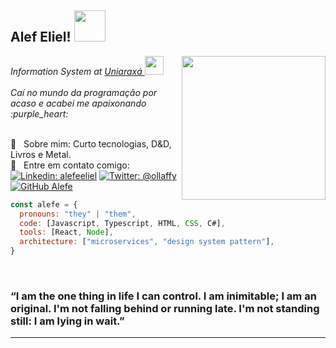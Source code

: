<h2>Alef Eliel! <img src="https://media.giphy.com/media/SYLxFethD5lrZZcEX3/giphy.gif" width="50"></h2>
<img align='right' src="https://media.giphy.com/media/iGAYeXTFia25rpl8nX/giphy.gif" width="230">
<p><em>Information System at <a href="https://site.uniaraxa.edu.br/">Uniaraxá </a><img src="https://media.giphy.com/media/fYSnHlufseco8Fh93Z/giphy.gif" width="30">
<br /><br />
Caí no mundo da programação por acaso e acabei me apaixonando :purple_heart:
</em></p>

<br/> 💬  &nbsp; Sobre mim: Curto tecnologias, D&D, Livros e Metal.
<br/> :email: &nbsp; Entre em contato comigo: [![Linkedin: alefeeliel](https://img.shields.io/badge/-alefeeliel-blue?style=flat-square&logo=Linkedin&logoColor=white&link=https://www.linkedin.com/in/alefe-eliel-aaba53158/)](https://www.linkedin.com/in/alefe-eliel-aaba53158/)
[![Twitter: @ollaffy](https://img.shields.io/twitter/follow/ollaffy?style=social)](https://twitter.com/ollaffy)
[![GitHub Alefe](https://img.shields.io/github/followers/Salt-N-Pepa?label=follow&style=social)](https://github.com/Salt-N-Pepa)

```javascript
const alefe = {
  pronouns: "they" | "them",
  code: [Javascript, Typescript, HTML, CSS, C#],
  tools: [React, Node],
  architecture: ["microservices", "design system pattern"],
}
```

<br />

### “I am the one thing in life I can control. I am inimitable; I am an original. I'm not falling behind or running late. I'm not standing still: I am lying in wait.”
---
 
